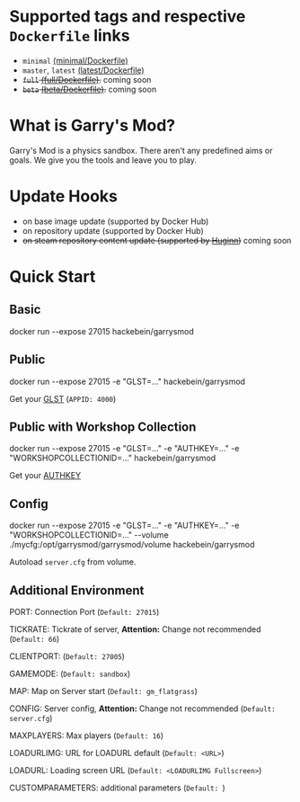# Supported tags and respective `Dockerfile` links

* `minimal` [(minimal/Dockerfile)](https://github.com/Hackebein/docker-garrysmod/blob/master/minimal/Dockerfile)
* `master`, `latest` [(latest/Dockerfile)](https://github.com/Hackebein/docker-garrysmod/blob/master/master/Dockerfile)
* ~~`full` [(full/Dockerfile)](https://github.com/Hackebein/docker-garrysmod/blob/master/full/Dockerfile).~~ coming soon
* ~~`beta` [(beta/Dockerfile)](https://github.com/Hackebein/docker-garrysmod/blob/master/beta/Dockerfile).~~ coming soon

# What is Garry's Mod?

Garry's Mod is a physics sandbox. There aren't any predefined aims or goals. We give you the tools and leave you to play.

# Update Hooks

* on base image update (supported by Docker Hub)
* on repository update (supported by Docker Hub)
* ~~on steam repository content update (supported by [Huginn](https://github.com/Hackebein/docker-garrysmod/blob/master/Huginn.json))~~ coming soon

# Quick Start

## Basic

docker run --expose 27015 hackebein/garrysmod

## Public

docker run --expose 27015 -e "GLST=..." hackebein/garrysmod

Get your [GLST](http://steamcommunity.com/dev/managegameservers) (`APPID: 4000`)

## Public with Workshop Collection

docker run --expose 27015 -e "GLST=..." -e "AUTHKEY=..." -e "WORKSHOPCOLLECTIONID=..." hackebein/garrysmod

Get your [AUTHKEY](http://steamcommunity.com/dev/apikey)

## Config

docker run --expose 27015 -e "GLST=..." -e "AUTHKEY=..." -e "WORKSHOPCOLLECTIONID=..." --volume ./mycfg:/opt/garrysmod/garrysmod/volume hackebein/garrysmod

Autoload `server.cfg` from volume.

## Additional Environment

PORT: Connection Port
(`Default: 27015`)

TICKRATE: Tickrate of server, **Attention:** Change not recommended
(`Default: 66`)

CLIENTPORT:
(`Default: 27005`)

GAMEMODE: 
(`Default: sandbox`)

MAP: Map on Server start
(`Default: gm_flatgrass`)

CONFIG: Server config, **Attention:** Change not recommended
(`Default: server.cfg`)

MAXPLAYERS: Max players
(`Default: 16`)

LOADURLIMG: URL for LOADURL default
(`Default: <URL>`)

LOADURL: Loading screen URL
(`Default: <LOADURLIMG Fullscreen>`)

CUSTOMPARAMETERS: additional parameters
(`Default: `)